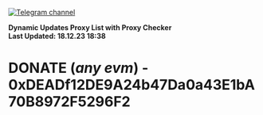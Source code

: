[![Telegram channel](https://img.shields.io/endpoint?url=https://runkit.io/damiankrawczyk/telegram-badge/branches/master?url=https://t.me/n4z4v0d)](https://t.me/n4z4v0d) 

**Dynamic Updates Proxy List with Proxy Checker**  
**Last Updated: 18.12.23 18:38**

# DONATE (_any evm_) - 0xDEADf12DE9A24b47Da0a43E1bA70B8972F5296F2
